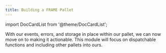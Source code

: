 ```yaml
---
title: Building a FRAME Pallet
---
```


import DocCardList from '@theme/DocCardList';

With our events, errors, and storage in place within our pallet, we can now move on to making it actionable.  This module will focus on dispatchable functions and including other pallets into ours.

<DocCardList />
